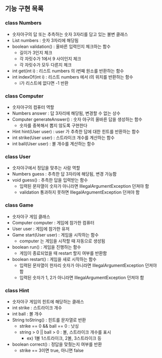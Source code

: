 ## 기능 구현 목록

### class Numbers

- 숫자야구의 답 또는 추측하는 숫자 3자리를 담고 있는 불변 클래스
- List<Integer> numbers : 숫자 3자리에 해당됨
- boolean validation() : 올바른 입력인지 체크하는 함수
  - 길이가 3인지 체크
  - 각 자릿수가 1에서 9 사이인지 체크
  - 각 자릿수가 모두 다른지 체크
- int get(int i) : 리스트 numbers 의 i번째 원소를 반환하는 함수
- int indexOf(int i) : 리스트 numbers 에서 i의 위치를 반환하는 함수
  - i가 리스트에 없다면 -1 반환 

### class Computer

- 숫자야구의 컴퓨터 역할
- Numbers answer : 답 3자리에 해당됨, 변경할 수 없는 상수
- Computer generateAnswer() : 숫자 야구의 올바른 답을 생성하는 함수
  - 숫자를 중복해서 뽑지 않도록 구현한다
- Hint hint(User user) : user 가 추측한 답에 대한 힌트를 반환하는 함수
- int strike(User user) : 스트라이크 개수를 계산하는 함수
- int ball(User user) : 볼 개수를 계산하는 함수

### class User

- 숫자야구에서 정답을 맞추는 사람 역할
- Numbers guess : 추측한 답 3자리에 해당됨, 변경 가능함
- void guess() : 추측한 답을 입력받는 함수
  - 입력된 문자열이 숫자가 아니라면 IllegalArgumentException 던져야 함
  - validation 통과하지 못하면 IllegalArgumentException 던져야 함

### class Game

- 숫자야구 게임 클래스
- Computer computer : 게임에 참가한 컴퓨터
- User user : 게임에 참가한 유저
- Game start(User user) : 게임을 시작하는 함수
  - computer 는 게임을 시작할 때 자동으로 생성됨
- boolean run() : 게임을 진행하는 함수
  - 게임이 종료되었을 때 restart 할지 여부를 반환함
- boolean restart() : 게임을 새로 시작하는 함수
  - 입력된 문자열이 한자리 숫자가 아니라면 IllegalArgumentException 던져야 함
  - 입력된 숫자가 1, 2가 아니라면 IllegalArgumentException 던져야 함

### class Hint

- 숫자야구 게임의 힌트에 해당하는 클래스
- int strike : 스트라이크 개수
- int ball : 볼 개수
- String toString() : 힌트를 문자열로 반환
  - strike == 0 && ball == 0 : 낫싱
  - string > 0 || ball > 0 : 볼, 스트라이크 개수를 표시
    - ex) 1볼 1스트라이크, 2볼, 3스트라이크 등
- boolean correct() : 정답을 맞췄는지 여부를 반환
  - strike == 3이면 true, 아니면 false